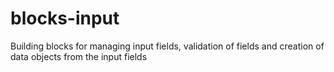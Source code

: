 # blocks-input
Building blocks for managing input fields, validation of fields and creation of data objects from the input fields
